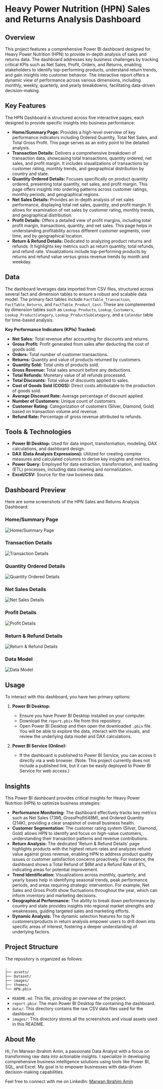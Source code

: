 # Heavy Power Nutrition (HPN) Sales and Returns Analysis Dashboard




## Overview

This project features a comprehensive Power BI dashboard designed for Heavy Power Nutrition (HPN) to provide in-depth analysis of sales and returns data. The dashboard addresses key business challenges by tracking critical KPIs such as Net Sales, Profit, Orders, and Returns, enabling stakeholders to identify top-performing products, understand return trends, and gain insights into customer behavior. The interactive report offers a dynamic view of performance across various dimensions, including monthly, weekly, quarterly, and yearly breakdowns, facilitating data-driven decision-making.




## Key Features

The HPN Dashboard is structured across five interactive pages, each designed to provide specific insights into business performance:

*   **Home/Summary Page:** Provides a high-level overview of key performance indicators including Ordered Quantity, Total Net Sales, and Total Gross Profit. This page serves as an entry point to the detailed analysis.
*   **Transaction Details:** Delivers a comprehensive breakdown of transaction data, showcasing total transactions, quantity ordered, net sales, and profit margin. It includes visualizations of transactions by customer rating, monthly trends, and geographical distribution by country and state.
*   **Quantity Ordered Details:** Focuses specifically on product quantity ordered, presenting total quantity, net sales, and profit margin. This page offers insights into ordering patterns across customer ratings, monthly periods, and geographical regions.
*   **Net Sales Details:** Provides an in-depth analysis of net sales performance, displaying total net sales, quantity, and profit margin. It allows for examination of net sales by customer rating, monthly trends, and geographical distribution.
*   **Profit Details:** Offers a detailed view of profit margins, including total profit margin, transactions, quantity, and net sales. This page helps in understanding profitability across different customer segments, over time, and by geographical location.
*   **Return & Refund Details:** Dedicated to analyzing product returns and refunds. It highlights key metrics such as return quantity, total refunds, and refund rate. Visualizations include top-performing products by returns and refund value versus gross revenue trends by month and weekday.




## Data

The dashboard leverages data imported from CSV files, structured across several fact and dimension tables to ensure a robust and scalable data model. The primary fact tables include `FactTable_Transaction`, `FactTable_Returns`, and `FactTable_Product_Cost`. These are complemented by dimension tables such as `Lookup_Products`, `Lookup_Customers`, `Lookup_ProductCategory`, `Lookup_ProductSubCategory`, and a `Calendar` table for time-based analysis.

**Key Performance Indicators (KPIs) Tracked:**

*   **Net Sales:** Total revenue after accounting for discounts and returns.
*   **Gross Profit:** Profit generated from sales after deducting the cost of goods sold.
*   **Orders:** Total number of customer transactions.
*   **Returns:** Quantity and value of products returned by customers.
*   **Quantity Sold:** Total units of products sold.
*   **Gross Revenue:** Total sales amount before any deductions.
*   **Total Refunds:** Monetary value of all refunds processed.
*   **Total Discounts:** Total value of discounts applied to sales.
*   **Cost of Goods Sold (COGS):** Direct costs attributable to the production of goods sold.
*   **Average Discount Rate:** Average percentage of discount applied.
*   **Number of Customers:** Unique count of customers.
*   **Customer Rating:** Categorization of customers (Silver, Diamond, Gold) based on transaction volume and revenue.
*   **Refund Rate:** Percentage of gross revenue attributed to refunds.




## Tools & Technologies

*   **Power BI Desktop:** Used for data import, transformation, modeling, DAX calculations, and dashboard design.
*   **DAX (Data Analysis Expressions):** Utilized for creating complex measures and calculated columns to derive key insights and metrics.
*   **Power Query:** Employed for data extraction, transformation, and loading (ETL) processes, including data cleaning and normalization.
*   **Excel/CSV:** Source for the raw business data.




## Dashboard Preview

Here are some screenshots of the HPN Sales and Returns Analysis Dashboard:

### Home/Summary Page
![Home/Summary Page](/images/home.png)

### Transaction Details
![Transaction Details](/images/transaction.png)

### Quantity Ordered Details
![Quantity Ordered Details](/images/qty.png)

### Net Sales Details
![Net Sales Details](/images/netsales.png)

### Profit Details
![Profit Details](/images/profit.png)

### Return & Refund Details
![Return & Refund Details](/images/returns.png)

### Data Model
![Data Model](/images/datamodel.png)




## Usage

To interact with this dashboard, you have two primary options:

1.  **Power BI Desktop:**
    *   Ensure you have Power BI Desktop installed on your computer.
    *   Download the `report.pbix` file from this repository.
    *   Open Power BI Desktop and then open the downloaded `.pbix` file. You will be able to explore the data, interact with the visuals, and review the underlying data model and DAX calculations.

2.  **Power BI Service (Online):**
    *   If the dashboard is published to Power BI Service, you can access it directly via a web browser. (Note: This project currently does not include a published link, but it can be easily deployed to Power BI Service for web access.)




## Insights

This Power BI dashboard provides critical insights for Heavy Power Nutrition (HPN) to optimize business strategies:

*   **Performance Monitoring:** The dashboard effectively tracks key metrics such as Net Sales ($73M), Gross Profit ($48M), and Ordered Quantity (214K), providing a clear snapshot of overall business health.
*   **Customer Segmentation:** The customer rating system (Silver, Diamond, Gold) allows HPN to identify and focus on high-value customers, understanding their transaction patterns and revenue contributions.
*   **Return Analysis:** The dedicated 'Return & Refund Details' page highlights products with the highest return rates and analyzes refund value against gross revenue, enabling HPN to address product quality issues or customer satisfaction concerns proactively. For instance, the dashboard shows a Total Refund of $6M and a Refund Rate of 8%, indicating areas for potential improvement.
*   **Trend Identification:** Visualizations across monthly, quarterly, and yearly bases help in identifying seasonal trends, peak performance periods, and areas requiring strategic intervention. For example, Net Sales and Gross Profit show fluctuations throughout the year, which can inform inventory and marketing decisions.
*   **Geographical Performance:** The ability to break down performance by country and state provides insights into regional market strengths and weaknesses, guiding targeted sales and marketing efforts.
*   **Dynamic Analysis:** The dynamic selection features for top N customers/products in return analysis empower users to drill down into specific areas of interest, fostering a deeper understanding of underlying factors.




## Project Structure

The repository is organized as follows:

```
.
├── assets/
├── Dataset/
├── images/
├── themes/
└── HPN.pbix
```

*   `README.md`: This file, providing an overview of the project.
*   `report.pbix`: The main Power BI Desktop file containing the dashboard.
*   `data/`: This directory contains the raw CSV data files used for the dashboard.
*   `images/`: This directory stores all the screenshots and visual assets used in this README.




## About Me

Hi, I'm Marwan Ibrahim Amin, a passionate Data Analyst with a focus on transforming raw data into actionable insights. I specialize in developing comprehensive business intelligence solutions using tools like Power BI, SQL, and Excel. My goal is to empower businesses with data-driven decision-making capabilities.

Feel free to connect with me on LinkedIn: [Marwan Ibrahim Amin](https://www.linkedin.com/in/marwan-ibrahim-amin/)



